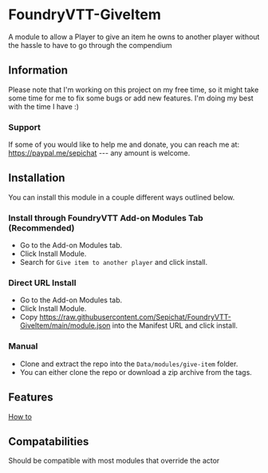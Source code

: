 # FoundryVTT-GiveItem
A module to allow a Player to give an item he owns to another player without the hassle to have to go through the compendium

## Information
Please note that I'm working on this project on my free time, so it might take some time for me to fix some bugs or add new features.
I'm doing my best with the time I have :)

### Support
If some of you would like to help me and donate, you can reach me at: https://paypal.me/sepichat --- any amount is welcome.

## Installation
You can install this module in a couple different ways outlined below.

### Install through FoundryVTT Add-on Modules Tab (Recommended)
* Go to the Add-on Modules tab.
* Click Install Module.
* Search for `Give item to another player` and click install.

### Direct URL Install
* Go to the Add-on Modules tab.
* Click Install Module.
* Copy https://raw.githubusercontent.com/Sepichat/FoundryVTT-GiveItem/main/module.json into the Manifest URL and click install.

### Manual
* Clone and extract the repo into the `Data/modules/give-item` folder.
* You can either clone the repo or download a zip archive from the tags.

## Features
[How to](https://github.com/Sepichat/FoundryVTT-GiveItem/wiki)

## Compatabilities
Should be compatible with most modules that override the actor

